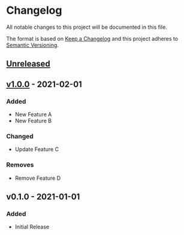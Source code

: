 # Changelog

All notable changes to this project will be documented in this file.

The format is based on [Keep a Changelog](http://keepachangelog.com/en/1.0.0/)
and this project adheres to [Semantic Versioning](http://semver.org/spec/v2.0.0.html).

## [Unreleased](https://github.com/org/repo/compare/1eefb4b7adef74e1b21c336063fbb8071f0c6e6f...HEAD)

## [v1.0.0](https://github.com/org/repo/compare/v0.1.0...1eefb4b7adef74e1b21c336063fbb8071f0c6e6f) - 2021-02-01

### Added

- New Feature A
- New Feature B

### Changed

- Update Feature C

### Removes

- Remove Feature D

## v0.1.0 - 2021-01-01

### Added

- Initial Release
